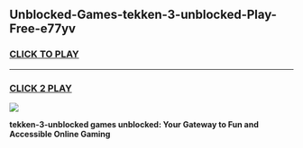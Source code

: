 
## Unblocked-Games-tekken-3-unblocked-Play-Free-e77yv
<h3>
<a href="https://premium76.site?title=tekken-3-unblocked&ref=18A1">CLICK TO PLAY</a></h3>
<hr>

<h3>
<a href="https://premium76.site?title=tekken-3-unblocked&ref=18A1">CLICK 2 PLAY</a>
  
</h3>

<a href="https://premium76.site?title=tekken-3-unblocked&ref=18A1"><img src="https://clearcache.store/games.png"></a>


**tekken-3-unblocked games unblocked: Your Gateway to Fun and Accessible Online Gaming**
